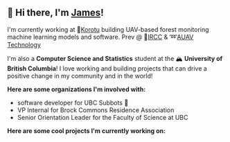 ## 👋 Hi there, I'm [James](https://jameswen.netlify.app/)!

I'm currently working at 🌲[Korotu](https://www.korotu.com/) building UAV-based forest monitoring machine learning models and software. Prev @ 🍁[IRCC](https://www.canada.ca/en/immigration-refugees-citizenship.html) & ➿[AUAV Technology](https://auav.ca/)

I'm also a **Computer Science and Statistics** student at the 🏔️ **University of British Columbia**! I love working and building projects that can drive a positive change in my community and in the world!

**Here are some organizations I'm involved with:**
- software developer for UBC Subbots 🚤
- VP Internal for Brock Commons Residence Association
- Senior Orientation Leader for the Faculty of Science at UBC

**Here are some cool projects I'm currently working on:**


<!--
**notjamesw/notjamesw** is a ✨ _special_ ✨ repository because its `README.md` (this file) appears on your GitHub profile.

Here are some ideas to get you started:

- 🔭 I’m currently working on ...
- 🌱 I’m currently learning ...
- 👯 I’m looking to collaborate on ...
- 🤔 I’m looking for help with ...
- 💬 Ask me about ...
- 📫 How to reach me: ...
- 😄 Pronouns: ...
- ⚡ Fun fact: ...
-->
